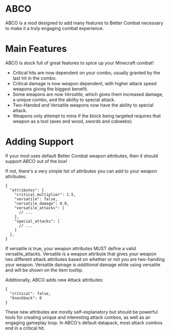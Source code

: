 # ABCO
ABCO is a mod designed to add many features to Better Combat necessary to make it a truly engaging combat experience.

# Main Features
ABCO is stock full of great features to spice up your Minecraft combat!
- Critical hits are now dependent on your combo, usually granted by the last hit in the combo.
- Critical damage is now weapon dependent, with higher attack speed weapons giving the biggest benefit.
- Some weapons are now _Versatile_, which gives them increased damage, a unique combo, and the ability to special attack.
- Two-Handed and Versatile weapons now have the ability to special attack.
- Weapons only attempt to mine if the block being targeted requires that weapon as a tool (axes and wood, swords and cobwebs)

# Adding Support
If your mod uses default Better Combat weapon attributes, then it should support ABCO out of the box! 

If not, there's a very simple list of attributes you can add to your weapon attributes:
```JSON5
{
  "attributes": {
    "critical_multiplier": 1.5,
    "versatile": false,
    "versatile_damage": 0.0,
    "versatile_attacks": [
      // ...
    ],
    "special_attacks": [
      // ...
    ]
  },
}
```
If versatile is true, your weapon attributes MUST define a valid versatile_attacks. Versatile is a weapon attribute that gives your weapon two different attack attributes based on whether or not you are two-handing your weapon. Versatile damage is _additional_ damage while using versatile and will be shown on the item tooltip.

Additionally, ABCO adds new Attack attributes:
```JSON5
{
  "critical": false,
  "knockback": 0
}
```
These new attributes are mostly self-explanatory but should be powerful tools for creating unique and interesting attack combos, as well as an engaging gameplay loop. In ABCO's default datapack, most attack combos end in a critical hit.